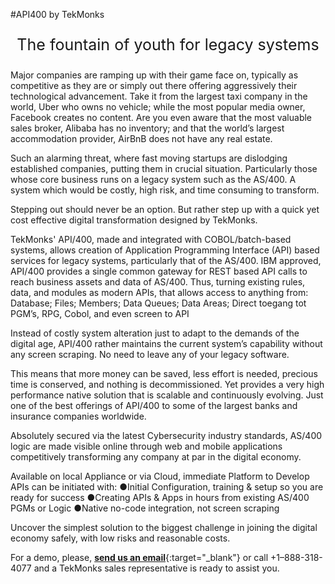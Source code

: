 #API400 by TekMonks
<p style="font-size:25px; text-align:center">The fountain of youth for legacy systems</p>

Major companies are ramping up with their game face on, typically as competitive as they are or simply out there offering aggressively their technological advancement. Take it from the largest taxi company in the world, Uber who owns no vehicle; while the most popular media owner, Facebook creates no content. Are you even aware that the most valuable sales broker, Alibaba has no inventory; and that the world’s largest accommodation provider, AirBnB does not have any real estate.

Such an alarming threat, where fast moving startups are dislodging established companies, putting them in crucial situation. Particularly those whose core business runs on a legacy system such as the AS/400. A system which would be costly, high risk, and time consuming to transform. 

Stepping out should never be an option. But rather step up with a quick yet cost effective digital transformation designed by TekMonks.

TekMonks' API/400, made and integrated with COBOL/batch-based systems, allows creation of Application Programming Interface (API) based services for legacy systems, particularly that of the AS/400. IBM approved, API/400 provides a single common gateway for REST based API calls to reach business assets and data of AS/400. Thus, turning existing rules, data, and modules as modern APIs, that allows access to anything from: Database; Files; Members; Data Queues; Data Areas; ​Direct toegang tot PGM’s, RPG, Cobol, and even screen to API

Instead of costly system alteration just to adapt to the demands of the digital age, API/400 rather maintains the current system’s capability without any screen scraping. No need to leave any of your legacy software. 

This means that more money can be saved, less effort is needed, precious time is conserved, and nothing is decommissioned. Yet provides a very high performance native solution that is scalable and continuously evolving. Just one of the best offerings of API/400 to some of the largest banks and insurance companies worldwide.

Absolutely secured via the latest Cybersecurity industry standards, AS/400 logic are made visible online through web and mobile applications competitively transforming any company at par in the digital economy.

Available on local Appliance or via Cloud, immediate Platform to Develop APIs can be initiated with:
●Initial Configuration, training & setup so you are ready for success
●Creating APIs & Apps in hours from existing AS/400 PGMs or Logic
●Native no-code integration, not screen scraping

Uncover the simplest solution to the biggest challenge in joining the digital economy safely, with low risks and reasonable costs.

For a demo, please, [**send us an email**](mailto:sales@tekmonks.com){:target="_blank"} or call +1–888-318-4077 and a TekMonks sales representative is ready to assist you.
